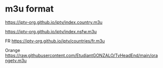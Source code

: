 # m3u format

https://iptv-org.github.io/iptv/index.country.m3u

https://iptv-org.github.io/iptv/index.nsfw.m3u

FR
https://iptv-org.github.io/iptv/countries/fr.m3u

Orange
https://raw.githubusercontent.com/EtudiantGONZALO/TvHeadEnd/main/orangetv.m3u

